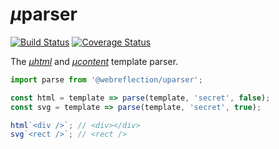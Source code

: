 # <em>µ</em>parser

[![Build Status](https://travis-ci.com/WebReflection/uparser.svg?branch=master)](https://travis-ci.com/WebReflection/uparser) [![Coverage Status](https://coveralls.io/repos/github/WebReflection/uparser/badge.svg?branch=master)](https://coveralls.io/github/WebReflection/uparser?branch=master)

The _[µhtml](https://github.com/WebReflection/uhtml#readme)_ and _[µcontent](https://github.com/WebReflection/ucontent#readme)_ template parser.

```js
import parse from '@webreflection/uparser';

const html = template => parse(template, 'secret', false);
const svg = template => parse(template, 'secret', true);

html`<div />`; // <div></div>
svg`<rect />`; // <rect />
```
